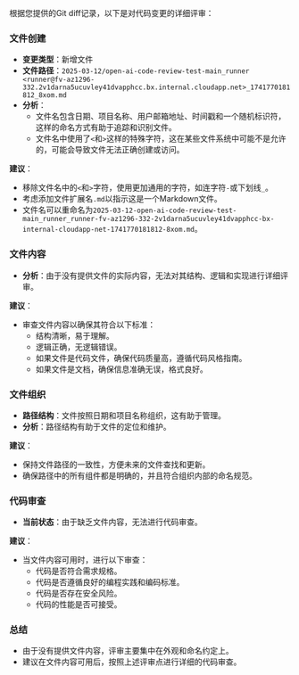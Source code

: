 根据您提供的Git diff记录，以下是对代码变更的详细评审：

### 文件创建
- **变更类型**：新增文件
- **文件路径**：`2025-03-12/open-ai-code-review-test-main_runner <runner@fv-az1296-332.2v1darna5ucuvley41dvapphcc.bx.internal.cloudapp.net>_1741770181812_8xom.md`
- **分析**：
  - 文件名包含日期、项目名称、用户邮箱地址、时间戳和一个随机标识符，这样的命名方式有助于追踪和识别文件。
  - 文件名中使用了`<`和`>`这样的特殊字符，这在某些文件系统中可能不是允许的，可能会导致文件无法正确创建或访问。

**建议**：
- 移除文件名中的`<`和`>`字符，使用更加通用的字符，如连字符`-`或下划线`_`。
- 考虑添加文件扩展名`.md`以指示这是一个Markdown文件。
- 文件名可以重命名为`2025-03-12-open-ai-code-review-test-main_runner_runner-fv-az1296-332-2v1darna5ucuvley41dvapphcc-bx-internal-cloudapp-net-1741770181812-8xom.md`。

### 文件内容
- **分析**：由于没有提供文件的实际内容，无法对其结构、逻辑和实现进行详细评审。

**建议**：
- 审查文件内容以确保其符合以下标准：
  - 结构清晰，易于理解。
  - 逻辑正确，无逻辑错误。
  - 如果文件是代码文件，确保代码质量高，遵循代码风格指南。
  - 如果文件是文档，确保信息准确无误，格式良好。

### 文件组织
- **路径结构**：文件按照日期和项目名称组织，这有助于管理。
- **分析**：路径结构有助于文件的定位和维护。

**建议**：
- 保持文件路径的一致性，方便未来的文件查找和更新。
- 确保路径中的所有组件都是明确的，并且符合组织内部的命名规范。

### 代码审查
- **当前状态**：由于缺乏文件内容，无法进行代码审查。

**建议**：
- 当文件内容可用时，进行以下审查：
  - 代码是否符合需求规格。
  - 代码是否遵循良好的编程实践和编码标准。
  - 代码是否存在安全风险。
  - 代码的性能是否可接受。

### 总结
- 由于没有提供文件内容，评审主要集中在外观和命名约定上。
- 建议在文件内容可用后，按照上述评审点进行详细的代码审查。